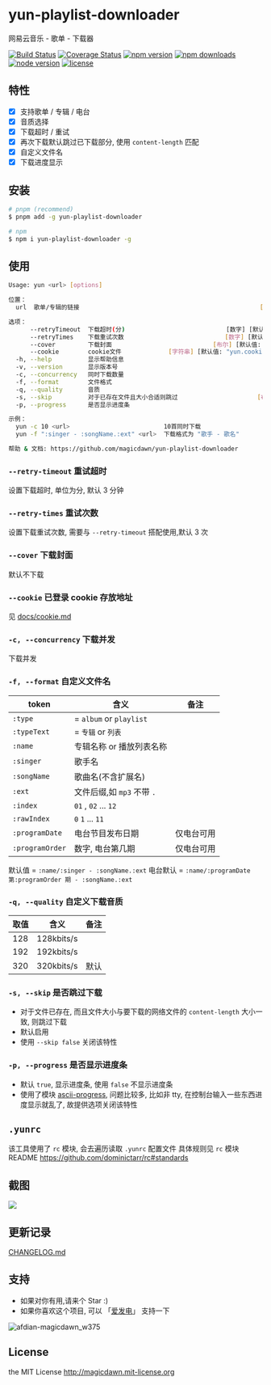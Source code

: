 # yun-playlist-downloader

网易云音乐 - 歌单 - 下载器

<!-- [![Build Status](https://img.shields.io/travis/magicdawn/yun-playlist-downloader.svg?style=flat-square)](https://travis-ci.org/magicdawn/yun-playlist-downloader) -->

[![Build Status](https://img.shields.io/github/checks-status/magicdawn/yun-playlist-downloader/main?style=flat-square)](https://github.com/magicdawn/yun-playlist-downloader/actions/workflows/ci.yml)
[![Coverage Status](https://img.shields.io/codecov/c/github/magicdawn/yun-playlist-downloader.svg?style=flat-square)](https://codecov.io/gh/magicdawn/yun-playlist-downloader)
[![npm version](https://img.shields.io/npm/v/yun-playlist-downloader.svg?style=flat-square)](https://www.npmjs.com/package/yun-playlist-downloader)
[![npm downloads](https://img.shields.io/npm/dm/yun-playlist-downloader.svg?style=flat-square)](https://www.npmjs.com/package/yun-playlist-downloader)
[![node version](https://img.shields.io/node/v/yun-playlist-downloader.svg?style=flat-square)](#)
[![license](https://img.shields.io/npm/l/yun-playlist-downloader.svg?style=flat-square)](#)

## 特性

- [x] 支持歌单 / 专辑 / 电台
- [x] 音质选择
- [x] 下载超时 / 重试
- [x] 再次下载默认跳过已下载部分, 使用 `content-length` 匹配
- [x] 自定义文件名
- [x] 下载进度显示

## 安装

```sh
# pnpm (recommend)
$ pnpm add -g yun-playlist-downloader

# npm
$ npm i yun-playlist-downloader -g
```

## 使用

```sh
Usage: yun <url> [options]

位置：
  url  歌单/专辑的链接                                                  [字符串]

选项：
      --retryTimeout  下载超时(分)                            [数字] [默认值: 3]
      --retryTimes    下载重试次数                            [数字] [默认值: 3]
      --cover         下载封面                            [布尔] [默认值: false]
      --cookie        cookie文件             [字符串] [默认值: "yun.cookie.txt"]
  -h, --help          显示帮助信息                                        [布尔]
  -v, --version       显示版本号                                          [布尔]
  -c, --concurrency   同时下载数量                                        [数字]
  -f, --format        文件格式                                          [字符串]
  -q, --quality       音质                                                [数字]
  -s, --skip          对于已存在文件且大小合适则跳过                      [布尔]
  -p, --progress      是否显示进度条                                      [布尔]

示例：
  yun -c 10 <url>                          10首同时下载
  yun -f ":singer - :songName.:ext" <url>  下载格式为 "歌手 - 歌名"

帮助 & 文档: https://github.com/magicdawn/yun-playlist-downloader
```

### `--retry-timeout` 重试超时

设置下载超时, 单位为分, 默认 3 分钟

### `--retry-times` 重试次数

设置下载重试次数, 需要与 `--retry-timeout` 搭配使用,默认 3 次

### `--cover` 下载封面

默认不下载

### `--cookie` 已登录 cookie 存放地址

见 [docs/cookie.md](docs/cookie.md)

### `-c, --concurrency` 下载并发

下载并发

### `-f, --format` 自定义文件名

| token           | 含义                       | 备注       |
| --------------- | -------------------------- | ---------- |
| `:type`         | = `album` or `playlist`    |            |
| `:typeText`     | = `专辑` or `列表`         |            |
| `:name`         | 专辑名称 or 播放列表名称   |            |
| `:singer`       | 歌手名                     |            |
| `:songName`     | 歌曲名(不含扩展名)         |            |
| `:ext`          | 文件后缀,如 `mp3` 不带 `.` |            |
| `:index`        | `01` , `02` ... `12`       |            |
| `:rawIndex`     | `0` `1` ... `11`           |            |
| `:programDate`  | 电台节目发布日期           | 仅电台可用 |
| `:programOrder` | 数字, 电台第几期           | 仅电台可用 |

默认值 = `:name/:singer - :songName.:ext`
电台默认 = `:name/:programDate 第:programOrder 期 - :songName.:ext`

### `-q, --quality` 自定义下载音质

| 取值 | 含义       | 备注 |
| ---- | ---------- | ---- |
| 128  | 128kbits/s |      |
| 192  | 192kbits/s |      |
| 320  | 320kbits/s | 默认 |

### `-s, --skip` 是否跳过下载

- 对于文件已存在, 而且文件大小与要下载的网络文件的 `content-length` 大小一致, 则跳过下载
- 默认启用
- 使用 `--skip false` 关闭该特性

### `-p, --progress` 是否显示进度条

- 默认 `true`, 显示进度条, 使用 `false` 不显示进度条
- 使用了模块 [ascii-progress](https://github.com/bubkoo/ascii-progress), 问题比较多, 比如非 tty, 在控制台输入一些东西进度显示就乱了, 故提供选项关闭该特性

## `.yunrc`

该工具使用了 `rc` 模块, 会去遍历读取 `.yunrc` 配置文件
具体规则见 `rc` 模块 README https://github.com/dominictarr/rc#standards

## 截图

![](https://raw.githubusercontent.com/magicdawn/yun-playlist-downloader/main/yun.png)

## 更新记录

[CHANGELOG.md](CHANGELOG.md)

## 支持

- 如果对你有用,请来个 Star :)
- 如果你喜欢这个项目, 可以 「[爱发电](https://afdian.net/a/magicdawn)」 支持一下

![afdian-magicdawn_w375](https://ghproxy.com/https://raw.githubusercontent.com/magicdawn/magicdawn/master/images/afdian-magicdawn_w375.jpg)

## License

the MIT License http://magicdawn.mit-license.org
